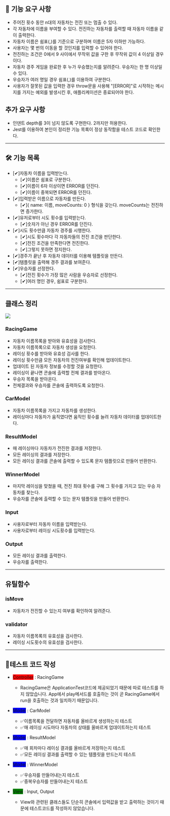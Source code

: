 ## 🚀 기능 요구 사항

- 주어진 횟수 동안 n대의 자동차는 전진 또는 멈출 수 있다.
- 각 자동차에 이름을 부여할 수 있다. 전진하는 자동차를 출력할 때 자동차 이름을 같이 출력한다.
- 자동차 이름은 쉼표(,)를 기준으로 구분하며 이름은 5자 이하만 가능하다.
- 사용자는 몇 번의 이동을 할 것인지를 입력할 수 있어야 한다.
- 전진하는 조건은 0에서 9 사이에서 무작위 값을 구한 후 무작위 값이 4 이상일 경우이다.
- 자동차 경주 게임을 완료한 후 누가 우승했는지를 알려준다. 우승자는 한 명 이상일 수 있다.
- 우승자가 여러 명일 경우 쉼표(,)를 이용하여 구분한다.
- 사용자가 잘못된 값을 입력한 경우 throw문을 사용해 "[ERROR]"로 시작하는 메시지를 가지는 예외를 발생시킨 후, 애플리케이션은 종료되어야 한다.

## 추가 요구 사항

- 인덴트 depth를 3이 넘지 않도록 구현한다. 2까지만 허용한다.
- Jest를 이용하여 본인이 정리한 기능 목록이 정상 동작함을 테스트 코드로 확인한다.

---

## 🛠 기능 목록

- [✔]자동차 이름을 입력받는다.
  - [✔]이름은 쉼표로 구분한다.
  - [✔]이름이 6자 이상이면 ERROR를 던진다.
  - [✔]이름이 중복되면 ERROR를 던진다.
- [✔]입력받은 이름으로 자동차를 만든다.
  - [✔]{ name: 이름, moveCounts: 0 } 형식을 갖는다. moveCounts는 전진하면 증가한다.
- [✔]유저로부터 시도 횟수를 입력받는다.
  - [✔]숫자가 아닌 경우 ERROR를 던진다.
- [✔]시도 횟수만큼 자동차 경주를 시행한다.
  - [✔]시도 횟수마다 각 자동차들의 전진 조건을 판단한다.
  - [✔]전진 조건을 만족한다면 전진한다.
  - [✔]그렇지 못하면 정지한다.
- [✔]경주가 끝난 후 자동차 데이터를 이용해 템플릿을 만든다.
- [✔]템플릿을 출력해 경주 결과를 보여준다.
- [✔]우승자를 선정한다.
  - [✔]전진 횟수가 가장 많은 사람을 우승자로 선정한다.
  - [✔]여러 명인 경우, 쉼표로 구분한다.

---

## 클래스 정리

![](https://velog.velcdn.com/images/qkrcksdnr98/post/78234336-d549-4758-8f4d-1b71a78ba0e3/image.jpg)

### RacingGame

- 자동차 이름목록을 받아와 유효성을 검사한다.
- 자동차 이름목록으로 자동차 생성을 요청한다.
- 레이싱 횟수를 받아와 유효성 검사를 한다.
- 레이싱 횟수만큼 모든 자동차의 전진여부를 확인해 업데이트한다.
- 업데이트 된 자동차 정보를 수정할 것을 요청한다.
- 레이싱이 끝나면 콘솔에 출력할 전체 결과를 받아온다.
- 우승자 목록을 받아온다.
- 전체결과와 우승자를 콘솔에 출력하도록 요청한다.

### CarModel

- 자동차 이름목록을 가지고 자동차를 생성한다.
- 레이싱마다 자동차가 움직였다면 움직인 횟수를 늘려 자동차 데이터를 업데이트한다.

### ResultModel

- 매 레이싱마다 자동차가 전진한 결과를 저장한다.
- 모든 레이싱의 결과를 저장한다.
- 모든 레이싱 결과를 콘솔에 출력할 수 있도록 문자 템플릿으로 만들어 반환한다.

### WinnerModel

- 마지막 레이싱을 맞쳤을 때, 전진 최대 횟수를 구해 그 횟수를 가지고 있는 우승 자동차를 찾는다.
- 우승자를 콘솔에 출력할 수 있는 문자 템플릿을 만들어 반환한다.

### Input

- 사용자로부터 자동차 이름을 입력받는다.
- 사용자로부터 레이싱 시도횟수를 입력받는다.

### Output

- 모든 레이싱 결과를 출력한다.
- 우승자를 출력한다.

---

## 유틸함수

### isMove

- 자동차가 전진할 수 있는지 여부를 확인하여 알려준다.

### validator

- 자동차 이름목록의 유효성을 검사한다.
- 레이싱 시도횟수의 유효성을 검사한다.

---

## 📃테스트 코드 작성

- <span style='background-color:red'>Controller</span> : RacingGame

  - RacingGame은 ApplicationTest코드에 제공되었기 때문에 따로 테스트를 하지 않았습니다. App에서 play메서드를 호출하는 것이 곧 RacingGame에서 run을 호출하는 것과 일치하기 때문입니다.

- <span style='background-color:blue'>Model</span> : CarModel

  - ✅이름목록을 전달하면 자동차를 올바르게 생성하는지 테스트
  - ✅매 레이싱 시도마다 자동차의 상태를 올바르게 업데이트하는지 테스트

- <span style='background-color:blue'>Model</span> : ResultModel

  - ✅매 회차마다 레이싱 결과를 올바르게 저장하는지 테스트
  - ✅모든 레이싱 결과를 출력할 수 있는 템플릿을 만드는지 테스트

- <span style='background-color:blue'>Model</span> : WinnerModel

  - ✅우승자를 만들어내는지 테스트
  - ✅중복우승자를 만들어내는지 테스트

- <span style='background-color:green'>View</span> : Input, Output

  - View와 관련된 클래스들도 단순히 콘솔에서 입력값을 받고 출력하는 것이기 때문에 테스트코드를 작성하지 않았습니다.
